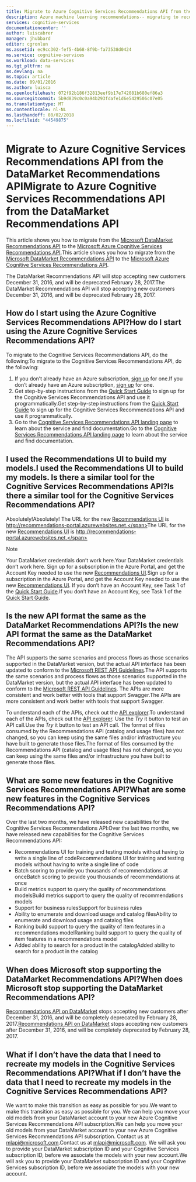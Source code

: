 ```yaml
---
title: Migrate to Azure Cognitive Services Recommendations API from the DataMarket Recommendations API| Microsoft Docs
description: Azure machine learning recommendations-- migrating to recommendations cognitive service
services: cognitive-services
documentationcenter: ''
author: luiscabrer
manager: jhubbard
editor: cgronlun
ms.assetid: ec9cc302-fef5-4b68-8f9b-fa73538d0424
ms.service: cognitive-services
ms.workload: data-services
ms.tgt_pltfrm: na
ms.devlang: na
ms.topic: article
ms.date: 09/01/2016
ms.author: luisca
ms.openlocfilehash: 072f92b186f32813eef9b17e742081b680ef86a3
ms.sourcegitcommit: 5b9d839c0c0a94b293fdafe1d6e5429506c07e05
ms.translationtype: MT
ms.contentlocale: nl-NL
ms.lasthandoff: 08/02/2018
ms.locfileid: "44549875"
---
```

# <a name="migrate-to-azure-cognitive-services-recommendations-api-from-the-datamarket-recommendations-api"></a><span data-ttu-id="2e17d-103">Migrate to Azure Cognitive Services Recommendations API from the DataMarket Recommendations API</span><span class="sxs-lookup"><span data-stu-id="2e17d-103">Migrate to Azure Cognitive Services Recommendations API from the DataMarket Recommendations API</span></span>
<span data-ttu-id="2e17d-104">This article shows you how to migrate from the [Microsoft DataMarket Recommendations API](https://datamarket.azure.com/dataset/amla/recommendations) to the [Microsoft Azure Cognitive Services Recommendations API](https://www.microsoft.com/cognitive-services/en-us/recommendations-api).</span><span class="sxs-lookup"><span data-stu-id="2e17d-104">This article shows you how to migrate from the [Microsoft DataMarket Recommendations API](https://datamarket.azure.com/dataset/amla/recommendations) to the [Microsoft Azure Cognitive Services Recommendations API](https://www.microsoft.com/cognitive-services/en-us/recommendations-api).</span></span>

<span data-ttu-id="2e17d-105">The DataMarket Recommendations API will stop accepting new customers December 31, 2016, and will be deprecated February 28, 2017.</span><span class="sxs-lookup"><span data-stu-id="2e17d-105">The DataMarket Recommendations API will stop accepting new customers December 31, 2016, and will be deprecated February 28, 2017.</span></span>

## <a name="how-do-i-start-using-the-azure-cognitive-services-recommendations-api"></a><span data-ttu-id="2e17d-106">How do I start using the Azure Cognitive Services Recommendations API?</span><span class="sxs-lookup"><span data-stu-id="2e17d-106">How do I start using the Azure Cognitive Services Recommendations API?</span></span>
<span data-ttu-id="2e17d-107">To migrate to the Cognitive Services Recommendations API, do the following:</span><span class="sxs-lookup"><span data-stu-id="2e17d-107">To migrate to the Cognitive Services Recommendations API, do the following:</span></span>

1. <span data-ttu-id="2e17d-108">If you don’t already have an Azure subscription, [sign up](https://portal.azure.com/#create/Microsoft.CognitiveServices/apitype/Recommendations/pricingtier/S1) for one.</span><span class="sxs-lookup"><span data-stu-id="2e17d-108">If you don’t already have an Azure subscription, [sign up](https://portal.azure.com/#create/Microsoft.CognitiveServices/apitype/Recommendations/pricingtier/S1) for one.</span></span> 
2. <span data-ttu-id="2e17d-109">Get step-by-step instructions from the [Quick Start Guide](cognitive-services-recommendations-quick-start.md) to sign up for the Cognitive Services Recommendations API and use it programmatically.</span><span class="sxs-lookup"><span data-stu-id="2e17d-109">Get step-by-step instructions from the [Quick Start Guide](cognitive-services-recommendations-quick-start.md) to sign up for the Cognitive Services Recommendations API and use it programmatically.</span></span> 
3. <span data-ttu-id="2e17d-110">Go to the [Cognitive Services Recommendations API landing page](https://www.microsoft.com/cognitive-services/en-us/recommendations-api) to learn about the service and find documentation.</span><span class="sxs-lookup"><span data-stu-id="2e17d-110">Go to the [Cognitive Services Recommendations API landing page](https://www.microsoft.com/cognitive-services/en-us/recommendations-api) to learn about the service and find documentation.</span></span>

## <a name="i-used-the-recommendations-ui-to-build-my-models-is-there-a-similar-tool-for-the-cognitive-services-recommendations-api"></a><span data-ttu-id="2e17d-111">I used the Recommendations UI to build my models.</span><span class="sxs-lookup"><span data-stu-id="2e17d-111">I used the Recommendations UI to build my models.</span></span> <span data-ttu-id="2e17d-112">Is there a similar tool for the Cognitive Services Recommendations API?</span><span class="sxs-lookup"><span data-stu-id="2e17d-112">Is there a similar tool for the Cognitive Services Recommendations API?</span></span>
<span data-ttu-id="2e17d-113">Absolutely!</span><span class="sxs-lookup"><span data-stu-id="2e17d-113">Absolutely!</span></span> <span data-ttu-id="2e17d-114">The URL for the new [Recommendations UI](http://recommendations-portal.azurewebsites.net/) is http://recommendations-portal.azurewebsites.net.</span><span class="sxs-lookup"><span data-stu-id="2e17d-114">The URL for the new [Recommendations UI](http://recommendations-portal.azurewebsites.net/) is http://recommendations-portal.azurewebsites.net.</span></span> 

> [!NOTE]
> <span data-ttu-id="2e17d-115">Your DataMarket credentials don’t work here.</span><span class="sxs-lookup"><span data-stu-id="2e17d-115">Your DataMarket credentials don’t work here.</span></span> <span data-ttu-id="2e17d-116">Sign up for a subscription in the Azure Portal, and get the Account Key needed to use the new [Recommendations UI](http://recommendations-portal.azurewebsites.net/).</span><span class="sxs-lookup"><span data-stu-id="2e17d-116">Sign up for a subscription in the Azure Portal, and get the Account Key needed to use the new [Recommendations UI](http://recommendations-portal.azurewebsites.net/).</span></span>
> <span data-ttu-id="2e17d-117">If you don’t have an Account Key, see Task 1 of the [Quick Start Guide](cognitive-services-recommendations-quick-start.md).</span><span class="sxs-lookup"><span data-stu-id="2e17d-117">If you don’t have an Account Key, see Task 1 of the [Quick Start Guide](cognitive-services-recommendations-quick-start.md).</span></span>
> 
> 

## <a name="is-the-new-api-format-the-same-as-the-datamarket-recommendations-api"></a><span data-ttu-id="2e17d-118">Is the new API format the same as the DataMarket Recommendations API?</span><span class="sxs-lookup"><span data-stu-id="2e17d-118">Is the new API format the same as the DataMarket Recommendations API?</span></span>
<span data-ttu-id="2e17d-119">The API supports the same scenarios and process flows as those scenarios supported in the DataMarket version, but the actual API interface has been updated to conform to the [Microsoft REST API Guidelines](https://github.com/Microsoft/api-guidelines/blob/master/Guidelines.md).</span><span class="sxs-lookup"><span data-stu-id="2e17d-119">The API supports the same scenarios and process flows as those scenarios supported in the DataMarket version, but the actual API interface has been updated to conform to the [Microsoft REST API Guidelines](https://github.com/Microsoft/api-guidelines/blob/master/Guidelines.md).</span></span> <span data-ttu-id="2e17d-120">The APIs are more consistent and work better with tools that support Swagger.</span><span class="sxs-lookup"><span data-stu-id="2e17d-120">The APIs are more consistent and work better with tools that support Swagger.</span></span>

<span data-ttu-id="2e17d-121">To understand each of the APIs, check out the [API explorer](https://westus.dev.cognitive.microsoft.com/docs/services/Recommendations.V4.0/operations/56f30d77eda5650db055a3db).</span><span class="sxs-lookup"><span data-stu-id="2e17d-121">To understand each of the APIs, check out the [API explorer](https://westus.dev.cognitive.microsoft.com/docs/services/Recommendations.V4.0/operations/56f30d77eda5650db055a3db).</span></span>
<span data-ttu-id="2e17d-122">Use the *Try* it button to test an API call.</span><span class="sxs-lookup"><span data-stu-id="2e17d-122">Use the *Try* it button to test an API call.</span></span> <span data-ttu-id="2e17d-123">The format of files consumed by the Recommendations API (catalog and usage files) has not changed, so you can keep using the same files and/or infrastructure you have built to generate those files.</span><span class="sxs-lookup"><span data-stu-id="2e17d-123">The format of files consumed by the Recommendations API (catalog and usage files) has not changed, so you can keep using the same files and/or infrastructure you have built to generate those files.</span></span>

## <a name="what-are-some-new-features-in-the-cognitive-services-recommendations-api"></a><span data-ttu-id="2e17d-124">What are some new features in the Cognitive Services Recommendations API?</span><span class="sxs-lookup"><span data-stu-id="2e17d-124">What are some new features in the Cognitive Services Recommendations API?</span></span>
<span data-ttu-id="2e17d-125">Over the last two months, we have released new capabilities for the Cognitive Services Recommendations API:</span><span class="sxs-lookup"><span data-stu-id="2e17d-125">Over the last two months, we have released new capabilities for the Cognitive Services Recommendations API:</span></span>

* <span data-ttu-id="2e17d-126">Recommendations UI for training and testing models without having to write a single line of code</span><span class="sxs-lookup"><span data-stu-id="2e17d-126">Recommendations UI for training and testing models without having to write a single line of code</span></span>
* <span data-ttu-id="2e17d-127">Batch scoring to provide you thousands of recommendations at once</span><span class="sxs-lookup"><span data-stu-id="2e17d-127">Batch scoring to provide you thousands of recommendations at once</span></span>
* <span data-ttu-id="2e17d-128">Build metrics support to query the quality of recommendations models</span><span class="sxs-lookup"><span data-stu-id="2e17d-128">Build metrics support to query the quality of recommendations models</span></span>
* <span data-ttu-id="2e17d-129">Support for business rules</span><span class="sxs-lookup"><span data-stu-id="2e17d-129">Support for business rules</span></span>
* <span data-ttu-id="2e17d-130">Ability to enumerate and download usage and catalog files</span><span class="sxs-lookup"><span data-stu-id="2e17d-130">Ability to enumerate and download usage and catalog files</span></span>
* <span data-ttu-id="2e17d-131">Ranking build support to query the quality of item features in a recommendations model</span><span class="sxs-lookup"><span data-stu-id="2e17d-131">Ranking build support to query the quality of item features in a recommendations model</span></span>
* <span data-ttu-id="2e17d-132">Added ability to search for a product in the catalog</span><span class="sxs-lookup"><span data-stu-id="2e17d-132">Added ability to search for a product in the catalog</span></span>

## <a name="when-does-microsoft-stop-supporting-the-datamarket-recommendations-api"></a><span data-ttu-id="2e17d-133">When does Microsoft stop supporting the DataMarket Recommendations API?</span><span class="sxs-lookup"><span data-stu-id="2e17d-133">When does Microsoft stop supporting the DataMarket Recommendations API?</span></span>
<span data-ttu-id="2e17d-134">[Recommendations API on DataMarket](https://datamarket.azure.com/dataset/amla/recommendations) stops accepting new customers after December 31, 2016, and will be completely deprecated by February 28, 2017.</span><span class="sxs-lookup"><span data-stu-id="2e17d-134">[Recommendations API on DataMarket](https://datamarket.azure.com/dataset/amla/recommendations) stops accepting new customers after December 31, 2016, and will be completely deprecated by February 28, 2017.</span></span> 

## <a name="what-if-i-dont-have-the-data-that-i-need-to-recreate-my-models-in-the-cognitive-services-recommendations-api"></a><span data-ttu-id="2e17d-135">What if I don’t have the data that I need to recreate my models in the Cognitive Services Recommendations API?</span><span class="sxs-lookup"><span data-stu-id="2e17d-135">What if I don’t have the data that I need to recreate my models in the Cognitive Services Recommendations API?</span></span>
<span data-ttu-id="2e17d-136">We want to make this transition as easy as possible for you.</span><span class="sxs-lookup"><span data-stu-id="2e17d-136">We want to make this transition as easy as possible for you.</span></span> <span data-ttu-id="2e17d-137">We can help you move your old models from your DataMarket account to your new Azure Cognitive Services Recommendations API subscription.</span><span class="sxs-lookup"><span data-stu-id="2e17d-137">We can help you move your old models from your DataMarket account to your new Azure Cognitive Services Recommendations API subscription.</span></span> <span data-ttu-id="2e17d-138">Contact us at [mlapi@microsoft.com](mailto://mlapi@microsoft.com).</span><span class="sxs-lookup"><span data-stu-id="2e17d-138">Contact us at [mlapi@microsoft.com](mailto://mlapi@microsoft.com).</span></span> <span data-ttu-id="2e17d-139">We will ask you to provide your DataMarket subscription ID and your Cognitive Services subscription ID, before we associate the models with your new account.</span><span class="sxs-lookup"><span data-stu-id="2e17d-139">We will ask you to provide your DataMarket subscription ID and your Cognitive Services subscription ID, before we associate the models with your new account.</span></span>

